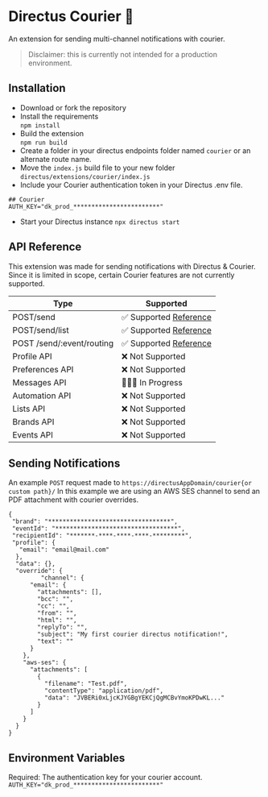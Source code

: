 
# Directus Courier 💬
An extension for sending multi-channel notifications with courier. 
> Disclaimer: this is currently not intended for a production environment.

## Installation
- Download or fork the repository
- Install the requirements\
  `npm install`
- Build the extension\
  `npm run build`
- Create a folder in your directus endpoints folder named `courier` or an alternate route name.
- Move the `index.js` build file to your new folder  `directus/extensions/courier/index.js`
- Include your Courier authentication token in your Directus .env file.
```
## Courier
AUTH_KEY="dk_prod_************************"
```
- Start your Directus instance `npx directus start`

## API Reference
This extension was made for sending notifications with Directus & Courier. Since it is limited in scope, certain Courier features are not currently supported. 

|  Type| Supported |
|--|--|
| POST/send | ✅ Supported [Reference](https://www.courier.com/docs/reference/send/message/)|
| POST/send/list | ✅ Supported [Reference](https://www.courier.com/docs/reference/send/list/) |
| POST /send/:event/routing | ✅ Supported [Reference](https://www.courier.com/docs/reference/send/routing-by-id/)|
| Profile API | ❌ Not Supported |
| Preferences API | ❌ Not Supported |
| Messages API | 👷🏻‍♂️ In Progress |
| Automation API | ❌ Not Supported |
| Lists API| ❌ Not Supported |
| Brands API| ❌ Not Supported |
| Events API| ❌ Not Supported |



## Sending Notifications
An example `POST` request made to `https://directusAppDomain/courier{or custom path}/`
In this example we are using an AWS SES channel to send an PDF attachment with courier overrides.
```
{
 "brand": "**********************************",
 "eventId": "**********************************",
 "recipientId": "*******-****-****-****-*********",
 "profile": {
   "email": "email@mail.com"
  },
  "data": {},
  "override": {
		 "channel": {
      "email": {
        "attachments": [],
        "bcc": "",
        "cc": "",
        "from": "",
        "html": "",
        "replyTo": "",
        "subject": "My first courier directus notification!",
        "text": ""
      }
    },
    "aws-ses": {
      "attachments": [
        {
          "filename": "Test.pdf",
          "contentType": "application/pdf",
          "data": "JVBERi0xLjcKJYGBgYEKCjQgMCBvYmoKPDwKL..."
        }
      ]
    }
  }
}
```

## Environment Variables
 Required: The authentication key for your courier account.
 `AUTH_KEY="dk_prod_************************"`
